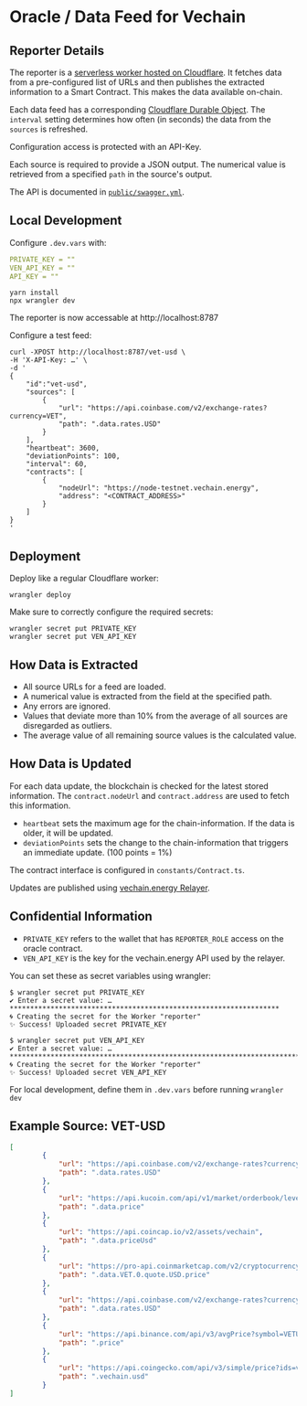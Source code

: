 # Oracle / Data Feed for Vechain

## Reporter Details

The reporter is a [serverless worker hosted on Cloudflare](https://developers.cloudflare.com/workers/). It fetches data from a pre-configured list of URLs and then publishes the extracted information to a Smart Contract. This makes the data available on-chain.

Each data feed has a corresponding [Cloudflare Durable Object](https://developers.cloudflare.com/durable-objects/). The `interval` setting determines how often (in seconds) the data from the `sources` is refreshed.

Configuration access is protected with an API-Key.

Each source is required to provide a JSON output. The numerical value is retrieved from a specified `path` in the source's output.

The API is documented in [`public/swagger.yml`](./public/swagger.yml).

## Local Development

Configure `.dev.vars` with:

```yml
PRIVATE_KEY = ""
VEN_API_KEY = ""
API_KEY = ""
```

```shell
yarn install
npx wrangler dev
```

The reporter is now accessable at http://localhost:8787

Configure a test feed:

```shell
curl -XPOST http://localhost:8787/vet-usd \
-H 'X-API-Key: …' \
-d '
{
    "id":"vet-usd",
    "sources": [
        {
            "url": "https://api.coinbase.com/v2/exchange-rates?currency=VET",
            "path": ".data.rates.USD"
        }
    ],
    "heartbeat": 3600,
    "deviationPoints": 100,
    "interval": 60,
    "contracts": [
        {
            "nodeUrl": "https://node-testnet.vechain.energy",
            "address": "<CONTRACT_ADDRESS>"
        }
    ]
}
'
```


## Deployment

Deploy like a regular Cloudflare worker:

```shell
wrangler deploy
```

Make sure to correctly configure the required secrets:

```shell
wrangler secret put PRIVATE_KEY 
wrangler secret put VEN_API_KEY 
```


## How Data is Extracted

- All source URLs for a feed are loaded.
- A numerical value is extracted from the field at the specified path.
- Any errors are ignored.
- Values that deviate more than 10% from the average of all sources are disregarded as outliers.
- The average value of all remaining source values is the calculated value.


## How Data is Updated

For each data update, the blockchain is checked for the latest stored information. The `contract.nodeUrl` and `contract.address` are used to fetch this information.

* `heartbeat` sets the maximum age for the chain-information. If the data is older, it will be updated.
* `deviationPoints` sets the change to the chain-information that triggers an immediate update. (100 points = 1%)

The contract interface is configured in `constants/Contract.ts`.

Updates are published using [vechain.energy Relayer](https://docs.vechain.energy/vechain.energy/API-Keys/).

## Confidential Information

* `PRIVATE_KEY` refers to the wallet that has `REPORTER_ROLE` access on the oracle contract.
* `VEN_API_KEY` is the key for the vechain.energy API used by the relayer.

You can set these as secret variables using wrangler:

```shell
$ wrangler secret put PRIVATE_KEY 
✔ Enter a secret value: … ******************************************************************
🌀 Creating the secret for the Worker "reporter" 
✨ Success! Uploaded secret PRIVATE_KEY

$ wrangler secret put VEN_API_KEY 
✔ Enter a secret value: … ******************************************************************************************
🌀 Creating the secret for the Worker "reporter" 
✨ Success! Uploaded secret VEN_API_KEY
```

For local development, define them in `.dev.vars` before running `wrangler dev`

## Example Source: VET-USD

```json
[
        {
            "url": "https://api.coinbase.com/v2/exchange-rates?currency=VET",
            "path": ".data.rates.USD"
        },
        {
            "url": "https://api.kucoin.com/api/v1/market/orderbook/level1?symbol=VET-USDT",
            "path": ".data.price"
        },
        {
            "url": "https://api.coincap.io/v2/assets/vechain",
            "path": ".data.priceUsd"
        },
        {
            "url": "https://pro-api.coinmarketcap.com/v2/cryptocurrency/quotes/latest?CMC_PRO_API_KEY=<CMC_API_KEY>&symbol=VET",
            "path": ".data.VET.0.quote.USD.price"
        },
        {
            "url": "https://api.coinbase.com/v2/exchange-rates?currency=VET",
            "path": ".data.rates.USD"
        },
        {
            "url": "https://api.binance.com/api/v3/avgPrice?symbol=VETUSDT",
            "path": ".price"
        },
        {
            "url": "https://api.coingecko.com/api/v3/simple/price?ids=vechain&vs_currencies=usd",
            "path": ".vechain.usd"
        }
]
```